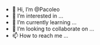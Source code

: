 - 👋 Hi, I’m @Pacoleo
- 👀 I’m interested in ...
- 🌱 I’m currently learning ...
- 💞️ I’m looking to collaborate on ...
- 📫 How to reach me ...

<!---
Pacoleo/Pacoleo is a ✨ special ✨ repository because its `README.md` (this file) appears on your GitHub profile.
You can click the Preview link to take a look at your changes.
--->
